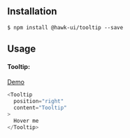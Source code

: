 ## Installation
`$ npm install @hawk-ui/tooltip --save`


## Usage


#### Tooltip:
[Demo](https://hawk.wallnit.com/#!/Tooltip/1)
```js
<Tooltip
  position="right"
  content="Tooltip"
>
  Hover me
</Tooltip>
```